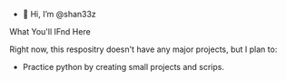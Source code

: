- 👋 Hi, I’m @shan33z

What You'll IFnd Here

Right now, this respositry doesn't have any major projects, but I plan to:
- Practice python by creating small projects and scrips.
<!---
shan33z/shan33z is a ✨ special ✨ repository because its `README.md` (this file) appears on your GitHub profile.
You can click the Preview link to take a look at your changes.
--->
